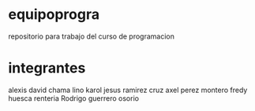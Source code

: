 # equipoprogra
repositorio para trabajo del curso de programacion
# integrantes
alexis david chama lino
karol jesus ramirez cruz
axel perez montero
fredy huesca renteria
Rodrigo guerrero osorio
